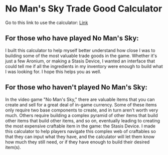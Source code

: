 # No Man's Sky Trade Good Calculator
Go to this link to use the calculator: <a href="https://aidwal13.github.io/No-Mans-Sky-Trade-Good-Calculator" target="_blank">Link</a> 

## For those who have played No Man's Sky:
I built this calculator to help myself better understand how close I was to building some of the most valuable trade goods in the game.  Whether it's just a few Aronium, or making a Stasis Device, I wanted an interface that could tell me if all the ingredients in my inventory were enough to build what I was looking for.  I hope this helps you as well. 

## For those who haven't played No Man's Sky:
In the video game "No Man's Sky," there are valuable items that you can create and sell for a great deal of in-game currency.  Some of these items only require two base components to create, and in turn aren't worth very much.  Others require building a complex pyramid of other items that build other items that build other items, and so on, eventually leading to creating the most expensive craftable item in the game: the Stasis Device. I made this calculator to help players navigate this complex web of craftables so that they can input what they have, and the calculator will let them know how much they still need, or if they have enough to build their desired item(s).
